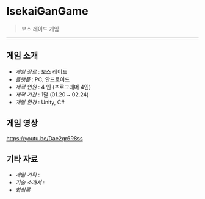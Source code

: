 # IsekaiGanGame
>  보스 레이드 게임

---
## 게임 소개

- *게임 장르*  : 보스 레이드
- *플랫폼*  : PC, 안드로이드
- *제작 인원*  : 4 인 (프로그래머 4인)
- *제작 기간*  : 1달 (01.20 ~ 02.24)
- *개발 환경*  : Unity, C#


## 게임 영상
https://youtu.be/Dae2qr6R8ss


## 기타 자료
- *게임 기획* :
- *기술 소개서* :
- *회의록*
